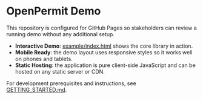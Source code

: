 # OpenPermit Demo

This repository is configured for GitHub Pages so stakeholders can review a running demo without any additional setup.

- **Interactive Demo**: [example/index.html](example/index.html) shows the core library in action.
- **Mobile Ready**: the demo layout uses responsive styles so it works well on phones and tablets.
- **Static Hosting**: the application is pure client-side JavaScript and can be hosted on any static server or CDN.

For development prerequisites and instructions, see [GETTING_STARTED.md](GETTING_STARTED.md).
